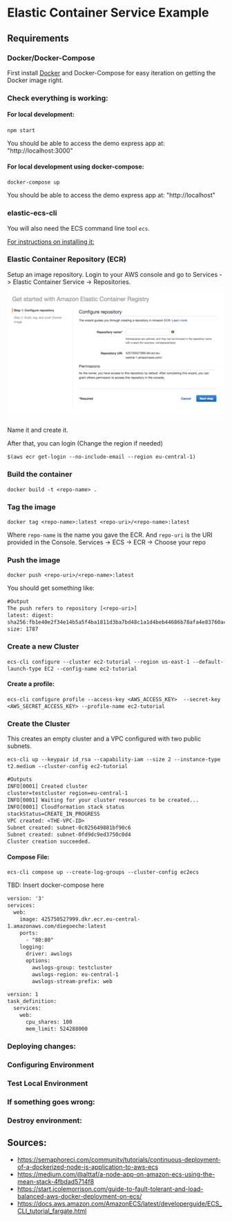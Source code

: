 # Elastic Container Service Example

## Requirements

### Docker/Docker-Compose
First install [Docker](https://docs.docker.com/install/) and Docker-Compose for easy
iteration on getting the Docker image right.

### Check everything is working:

#### For local development:

`npm start`

You should be able to access the demo express app at: "http://localhost:3000"

#### For local development using docker-compose:

`docker-compose up`

You should be able to access the demo express app at: "http://localhost"

### elastic-ecs-cli

You will also need the ECS command line tool `ecs`.

[For instructions on installing it:](https://docs.aws.amazon.com/AmazonECS/latest/developerguide/ECS_CLI_installation.html)

### Elastic Container Repository (ECR)

Setup an image repository. Login to your AWS console and go to Services -> Elastic
Container Service -> Repositories.

![Like this:](./doc/ecr.png)

Name it and create it.

After that, you can login (Change the region if needed)

```
$(aws ecr get-login --no-include-email --region eu-central-1)
```

### Build the container

```
docker build -t <repo-name> .
```

### Tag the image

```
docker tag <repo-name>:latest <repo-uri>/<repo-name>:latest
```

Where `repo-name` is the name you gave the ECR. And `repo-uri` is the URI provided in
the Console. Services -> ECS -> ECR -> Choose your repo

### Push the image

```
docker push <repo-uri>/<repo-name>:latest
```

You should get something like:

```
#Output
The push refers to repository [<repo-uri>]
latest: digest: sha256:fb1e40e2f34e14b5a5f4ba1811d3ba7bd48c1a1d4beb44686b78afa4e83760ac size: 1787
```

### Create a new Cluster


```
ecs-cli configure --cluster ec2-tutorial --region us-east-1 --default-launch-type EC2 --config-name ec2-tutorial
```

#### Create a profile:

```
ecs-cli configure profile --access-key <AWS_ACCESS_KEY>  --secret-key <AWS_SECRET_ACCESS_KEY> --profile-name ec2-tutorial
```

### Create the Cluster

This creates an empty cluster and a VPC configured with two public subnets.


```
ecs-cli up --keypair id_rsa --capability-iam --size 2 --instance-type t2.medium --cluster-config ec2-tutorial
```


```
#Outputs
INFO[0001] Created cluster                               cluster=testcluster region=eu-central-1
INFO[0001] Waiting for your cluster resources to be created...
INFO[0001] Cloudformation stack status                   stackStatus=CREATE_IN_PROGRESS
VPC created: <THE-VPC-ID>
Subnet created: subnet-0c025649881bf90c6
Subnet created: subnet-0fd9dc9ed3750c0d4
Cluster creation succeeded.
```


#### Compose File:

```
ecs-cli compose up --create-log-groups --cluster-config ec2ecs
```

TBD: Insert docker-compose here

```
version: '3'
services:
  web:
    image: 425750527999.dkr.ecr.eu-central-1.amazonaws.com/diegoeche:latest
    ports:
      - "80:80"
    logging:
      driver: awslogs
      options:
        awslogs-group: testcluster
        awslogs-region: eu-central-1
        awslogs-stream-prefix: web
```


```
version: 1
task_definition:
  services:
    web:
      cpu_shares: 100
      mem_limit: 524288000
```

### Deploying changes:

### Configuring Environment

### Test Local Environment

### If something goes wrong:

### Destroy environment:

## Sources:

- https://semaphoreci.com/community/tutorials/continuous-deployment-of-a-dockerized-node-js-application-to-aws-ecs
- https://medium.com/@alttaf/a-node-app-on-amazon-ecs-using-the-mean-stack-4fbdad5714f8
- https://start.jcolemorrison.com/guide-to-fault-tolerant-and-load-balanced-aws-docker-deployment-on-ecs/
- https://docs.aws.amazon.com/AmazonECS/latest/developerguide/ECS_CLI_tutorial_fargate.html
